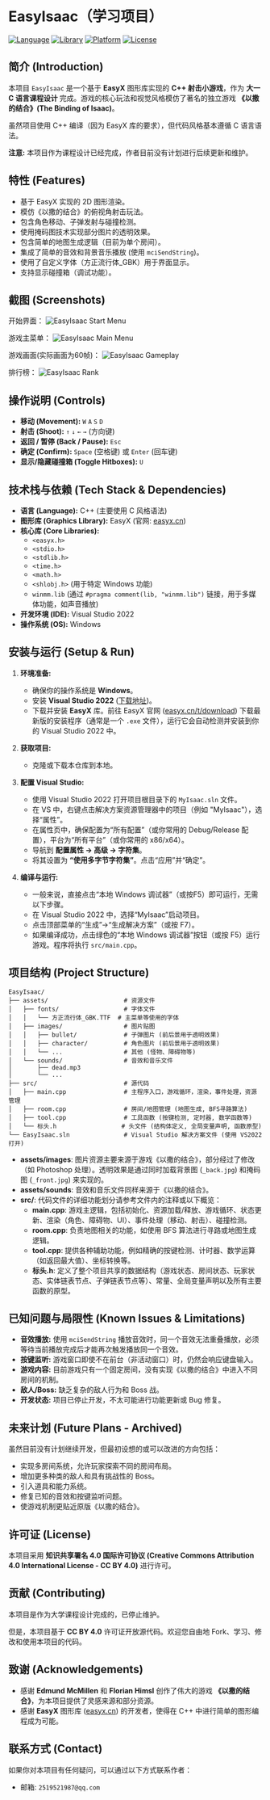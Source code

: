 # EasyIsaac（学习项目）

[![Language](https://img.shields.io/badge/Language-C++(C--Style)-blue.svg)](https://isocpp.org/)
[![Library](https://img.shields.io/badge/Library-EasyX-brightgreen.svg)](https://easyx.cn/)
[![Platform](https://img.shields.io/badge/Platform-Windows-lightgrey.svg)]()
[![License](https://img.shields.io/badge/License-CC%20BY%204.0-lightgrey.svg)](https://creativecommons.org/licenses/by/4.0/)

## 简介 (Introduction)

本项目 `EasyIsaac` 是一个基于 **EasyX** 图形库实现的 **C++ 射击小游戏**，作为 **大一 C 语言课程设计** 完成。游戏的核心玩法和视觉风格模仿了著名的独立游戏 **《以撒的结合》(The Binding of Isaac)**。

虽然项目使用 C++ 编译（因为 EasyX 库的要求），但代码风格基本遵循 C 语言语法。

**注意:** 本项目作为课程设计已经完成，作者目前没有计划进行后续更新和维护。

## 特性 (Features)

* 基于 EasyX 实现的 2D 图形渲染。
* 模仿《以撒的结合》的俯视角射击玩法。
* 包含角色移动、子弹发射与碰撞检测。
* 使用掩码图技术实现部分图片的透明效果。
* 包含简单的地图生成逻辑（目前为单个房间）。
* 集成了简单的音效和背景音乐播放 (使用 `mciSendString`)。
* 使用了自定义字体（方正流行体_GBK）用于界面显示。
* 支持显示碰撞箱（调试功能）。

## 截图 (Screenshots)

开始界面：
![EasyIsaac Start Menu](screenshots/start.gif)

游戏主菜单：
![EasyIsaac Main Menu](screenshots/menu.png)

游戏画面(实际画面为60帧)：
![EasyIsaac Gameplay](screenshots/gameplay1.gif)

排行榜：
![EasyIsaac Rank](screenshots/rank.gif)

## 操作说明 (Controls)

* **移动 (Movement):** `W` `A` `S` `D`
* **射击 (Shoot):** `↑` `↓` `←` `→` (方向键)
* **返回 / 暂停 (Back / Pause):** `Esc`
* **确定 (Confirm):** `Space` (空格键) 或 `Enter` (回车键)
* **显示/隐藏碰撞箱 (Toggle Hitboxes):** `U`

## 技术栈与依赖 (Tech Stack & Dependencies)

* **语言 (Language):** C++ (主要使用 C 风格语法)
* **图形库 (Graphics Library):** EasyX (官网: [easyx.cn](https://easyx.cn/))
* **核心库 (Core Libraries):**
    * `<easyx.h>`
    * `<stdio.h>`
    * `<stdlib.h>`
    * `<time.h>`
    * `<math.h>`
    * `<shlobj.h>` (用于特定 Windows 功能)
    * `winmm.lib` (通过 `#pragma comment(lib, "winmm.lib")` 链接，用于多媒体功能，如声音播放)
* **开发环境 (IDE):** Visual Studio 2022
* **操作系统 (OS):** Windows

## 安装与运行 (Setup & Run)

1.  **环境准备:**
    * 确保你的操作系统是 **Windows**。
    * 安装 **Visual Studio 2022** ([下载地址](https://visualstudio.microsoft.com/zh-hans/vs/))。
    * 下载并安装 **EasyX** 库。前往 EasyX 官网 ([easyx.cn/t/download](https://easyx.cn/t/download)) 下载最新版的安装程序（通常是一个 `.exe` 文件），运行它会自动检测并安装到你的 Visual Studio 2022 中。

2.  **获取项目:**
    * 克隆或下载本仓库到本地。

3.  **配置 Visual Studio:**
    * 使用 Visual Studio 2022 打开项目根目录下的 `MyIsaac.sln` 文件。
    * 在 VS 中，右键点击解决方案资源管理器中的项目（例如 "MyIsaac"），选择“属性”。
    * 在属性页中，确保配置为“所有配置”（或你常用的 Debug/Release 配置），平台为“所有平台”（或你常用的 x86/x64）。
    * 导航到 **配置属性 -> 高级 -> 字符集**。
    * 将其设置为 **“使用多字节字符集”**。点击“应用”并“确定”。

4.  **编译与运行:**
    * 一般来说，直接点击“本地 Windows 调试器”（或按F5）即可运行，无需以下步骤。
    * 在 Visual Studio 2022 中，选择“MyIsaac”启动项目。
    * 点击顶部菜单的“生成”->“生成解决方案”（或按 F7）。
    * 如果编译成功，点击绿色的“本地 Windows 调试器”按钮（或按 F5）运行游戏。程序将执行 `src/main.cpp`。

## 项目结构 (Project Structure)

```
EasyIsaac/
├── assets/                     # 资源文件
│   ├── fonts/                  # 字体文件
│   │   └── 方正流行体_GBK.TTF  # 主菜单等使用的字体
│   ├── images/                 # 图片贴图
│   │   ├── bullet/             # 子弹图片 (前后景用于透明效果)
│   │   ├── character/          # 角色图片 (前后景用于透明效果)
│   │   └── ...                 # 其他 (怪物、障碍物等)
│   └── sounds/                 # 音效和音乐文件
│       ├── dead.mp3
│       └── ...
├── src/                        # 源代码
│   ├── main.cpp                # 主程序入口，游戏循环，渲染，事件处理，资源管理
│   ├── room.cpp                # 房间/地图管理 (地图生成, BFS寻路算法)
│   ├── tool.cpp                # 工具函数 (按键检测, 定时器, 数学函数等)
│   └── 标头.h                  # 头文件 (结构体定义, 全局变量声明, 函数原型)
└── EasyIsaac.sln               # Visual Studio 解决方案文件 (使用 VS2022 打开)
```

* **assets/images**: 图片资源主要来源于游戏《以撒的结合》，部分经过了修改（如 Photoshop 处理）。透明效果是通过同时加载背景图 (`_back.jpg`) 和掩码图 (`_front.jpg`) 来实现的。
* **assets/sounds**: 音效和音乐文件同样来源于《以撒的结合》。
* **src/**: 代码文件的详细功能划分请参考文件内的注释或以下概览：
    * **main.cpp**: 游戏主逻辑，包括初始化、资源加载/释放、游戏循环、状态更新、渲染（角色、障碍物、UI）、事件处理（移动、射击）、碰撞检测。
    * **room.cpp**: 负责地图相关的功能，如使用 BFS 算法进行寻路或地图生成逻辑。
    * **tool.cpp**: 提供各种辅助功能，例如精确的按键检测、计时器、数学运算（如返回最大值）、坐标转换等。
    * **标头.h**: 定义了整个项目共享的数据结构（游戏状态、房间状态、玩家状态、实体链表节点、子弹链表节点等）、常量、全局变量声明以及所有主要函数的原型。

## 已知问题与局限性 (Known Issues & Limitations)

* **音效播放:** 使用 `mciSendString` 播放音效时，同一个音效无法重叠播放，必须等待当前播放完成后才能再次触发播放同一个音效。
* **按键监听:** 游戏窗口即使不在前台（非活动窗口）时，仍然会响应键盘输入。
* **游戏内容:** 目前游戏只有一个固定房间，没有实现《以撒的结合》中进入不同房间的机制。
* **敌人/Boss:** 缺乏复杂的敌人行为和 Boss 战。
* **开发状态:** 项目已停止开发，不太可能进行功能更新或 Bug 修复。

## 未来计划 (Future Plans - Archived)

虽然目前没有计划继续开发，但最初设想的或可以改进的方向包括：

* 实现多房间系统，允许玩家探索不同的房间布局。
* 增加更多种类的敌人和具有挑战性的 Boss。
* 引入道具和能力系统。
* 修复已知的音效和按键监听问题。
* 使游戏机制更贴近原版《以撒的结合》。

## 许可证 (License)

本项目采用 **知识共享署名 4.0 国际许可协议 (Creative Commons Attribution 4.0 International License - CC BY 4.0)** 进行许可。

## 贡献 (Contributing)

本项目是作为大学课程设计完成的，已停止维护。

但是，本项目基于 **CC BY 4.0** 许可证开放源代码。欢迎您自由地 Fork、学习、修改和使用本项目的代码。

## 致谢 (Acknowledgements)

* 感谢 **Edmund McMillen** 和 **Florian Himsl** 创作了伟大的游戏 **《以撒的结合》**，为本项目提供了灵感来源和部分资源。
* 感谢 **EasyX** 图形库 ([easyx.cn](https://easyx.cn/)) 的开发者，使得在 C++ 中进行简单的图形编程成为可能。

## 联系方式 (Contact)

如果你对本项目有任何疑问，可以通过以下方式联系作者：

* 邮箱: `2519521987@qq.com`